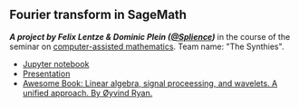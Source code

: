 ## Fourier transform in SageMath

**_A project by Felix Lentze & Dominic Plein ([@Splience](https://youtube.com/@splience))_** in the course of the seminar on [computer-assisted mathematics](https://matematiflo.github.io/SoSe_2024/CompAssistedMath2024.html). Team name: "The Synthies".

- [Jupyter notebook](./src/fourier.ipynb)
- [Presentation](./presentation/)
- [Awesome Book: Linear algebra, signal proceessing, and wavelets. A unified approach. By Øyvind Ryan.](https://www.uio.no/studier/emner/matnat/math/nedlagte-emner/MAT-INF2360/v15/kompendium/)
